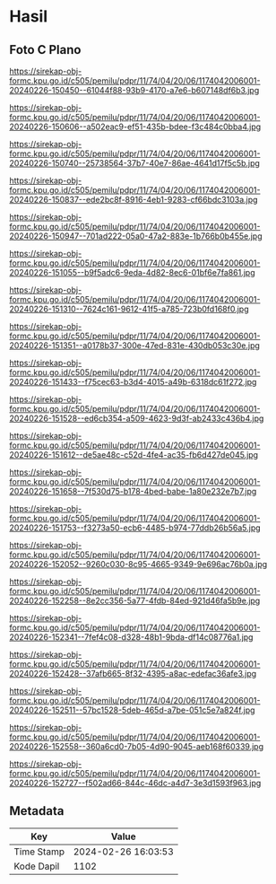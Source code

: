 # Hasil

## Foto C Plano

https://sirekap-obj-formc.kpu.go.id/c505/pemilu/pdpr/11/74/04/20/06/1174042006001-20240226-150450--61044f88-93b9-4170-a7e6-b607148df6b3.jpg

https://sirekap-obj-formc.kpu.go.id/c505/pemilu/pdpr/11/74/04/20/06/1174042006001-20240226-150606--a502eac9-ef51-435b-bdee-f3c484c0bba4.jpg

https://sirekap-obj-formc.kpu.go.id/c505/pemilu/pdpr/11/74/04/20/06/1174042006001-20240226-150740--25738564-37b7-40e7-86ae-4641d17f5c5b.jpg

https://sirekap-obj-formc.kpu.go.id/c505/pemilu/pdpr/11/74/04/20/06/1174042006001-20240226-150837--ede2bc8f-8916-4eb1-9283-cf66bdc3103a.jpg

https://sirekap-obj-formc.kpu.go.id/c505/pemilu/pdpr/11/74/04/20/06/1174042006001-20240226-150947--701ad222-05a0-47a2-883e-1b766b0b455e.jpg

https://sirekap-obj-formc.kpu.go.id/c505/pemilu/pdpr/11/74/04/20/06/1174042006001-20240226-151055--b9f5adc6-9eda-4d82-8ec6-01bf6e7fa861.jpg

https://sirekap-obj-formc.kpu.go.id/c505/pemilu/pdpr/11/74/04/20/06/1174042006001-20240226-151310--7624c161-9612-41f5-a785-723b0fd168f0.jpg

https://sirekap-obj-formc.kpu.go.id/c505/pemilu/pdpr/11/74/04/20/06/1174042006001-20240226-151351--a0178b37-300e-47ed-831e-430db053c30e.jpg

https://sirekap-obj-formc.kpu.go.id/c505/pemilu/pdpr/11/74/04/20/06/1174042006001-20240226-151433--f75cec63-b3d4-4015-a49b-6318dc61f272.jpg

https://sirekap-obj-formc.kpu.go.id/c505/pemilu/pdpr/11/74/04/20/06/1174042006001-20240226-151528--ed6cb354-a509-4623-9d3f-ab2433c436b4.jpg

https://sirekap-obj-formc.kpu.go.id/c505/pemilu/pdpr/11/74/04/20/06/1174042006001-20240226-151612--de5ae48c-c52d-4fe4-ac35-fb6d427de045.jpg

https://sirekap-obj-formc.kpu.go.id/c505/pemilu/pdpr/11/74/04/20/06/1174042006001-20240226-151658--7f530d75-b178-4bed-babe-1a80e232e7b7.jpg

https://sirekap-obj-formc.kpu.go.id/c505/pemilu/pdpr/11/74/04/20/06/1174042006001-20240226-151753--f3273a50-ecb6-4485-b974-77ddb26b56a5.jpg

https://sirekap-obj-formc.kpu.go.id/c505/pemilu/pdpr/11/74/04/20/06/1174042006001-20240226-152052--9260c030-8c95-4665-9349-9e696ac76b0a.jpg

https://sirekap-obj-formc.kpu.go.id/c505/pemilu/pdpr/11/74/04/20/06/1174042006001-20240226-152258--8e2cc356-5a77-4fdb-84ed-921d46fa5b9e.jpg

https://sirekap-obj-formc.kpu.go.id/c505/pemilu/pdpr/11/74/04/20/06/1174042006001-20240226-152341--7fef4c08-d328-48b1-9bda-df14c08776a1.jpg

https://sirekap-obj-formc.kpu.go.id/c505/pemilu/pdpr/11/74/04/20/06/1174042006001-20240226-152428--37afb665-8f32-4395-a8ac-edefac36afe3.jpg

https://sirekap-obj-formc.kpu.go.id/c505/pemilu/pdpr/11/74/04/20/06/1174042006001-20240226-152511--57bc1528-5deb-465d-a7be-051c5e7a824f.jpg

https://sirekap-obj-formc.kpu.go.id/c505/pemilu/pdpr/11/74/04/20/06/1174042006001-20240226-152558--360a6cd0-7b05-4d90-9045-aeb168f60339.jpg

https://sirekap-obj-formc.kpu.go.id/c505/pemilu/pdpr/11/74/04/20/06/1174042006001-20240226-152727--f502ad66-844c-46dc-a4d7-3e3d1593f963.jpg


## Metadata

| Key        | Value               |
| ---------- | ------------------- |
| Time Stamp | 2024-02-26 16:03:53 |
| Kode Dapil | 1102                |



